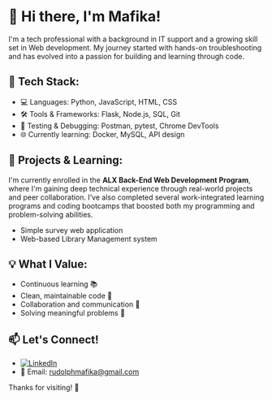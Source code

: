 # 👋 Hi there, I'm Mafika!

I'm a tech professional with a background in IT support and a growing skill set in Web development. My journey started with hands-on troubleshooting and has evolved into a passion for building and learning through code.

## 🧰 Tech Stack:
- 💻 Languages: Python, JavaScript, HTML, CSS
- 🛠️ Tools & Frameworks: Flask, Node.js, SQL, Git
- 🧪 Testing & Debugging: Postman, pytest, Chrome DevTools
- 🌐 Currently learning: Docker, MySQL, API design

## 🚀 Projects & Learning:
I'm currently enrolled in the **ALX Back-End Web Development Program**, where I'm gaining deep technical experience through real-world projects and peer collaboration. I’ve also completed several work-integrated learning programs and coding bootcamps that boosted both my programming and problem-solving abilities.
- Simple survey web application
- Web-based Library Management system

## 💡 What I Value:
- Continuous learning 📚
- Clean, maintainable code 🧼
- Collaboration and communication 🤝
- Solving meaningful problems 🧩

## 📫 Let's Connect!
- [![LinkedIn](https://img.shields.io/badge/LinkedIn-blue?style=flat&logo=linkedin&logoColor=white)](https://www.linkedin.com/in/mafikamahlobo/)
- 📧 Email: rudolphmafika@gmail.com

Thanks for visiting! 🚀
